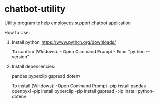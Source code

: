 # chatbot-utility
Utility program to help employees support chatbot application

How to Use:

1. Install python:
    https://www.python.org/downloads/

    To confirm (Windows):
        - Open Command Prompt
        - Enter "python --version"

2. Install dependencies:

    pandas
    pyperclip
    gspread
    dotenv

    To install (Windows):
        -Open Command Prompt
        -pip install pandas openpyxl
        -pip install pyperclip
        -pip install gspread
        -pip install python-dotenv
        

